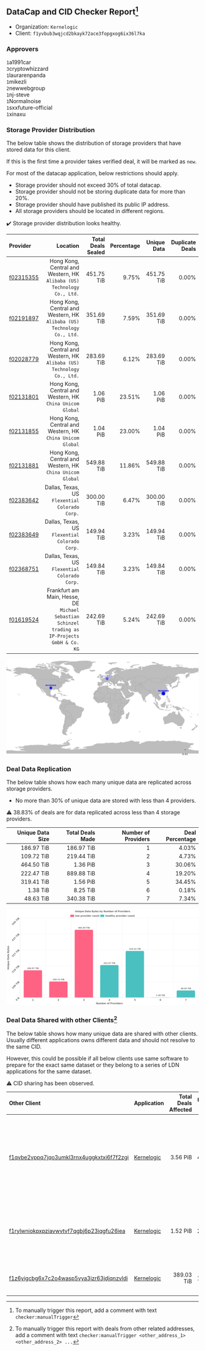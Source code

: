 ## DataCap and CID Checker Report[^1]
 - Organization: `Kernelogic`
 - Client: `f1yvbub3wqjcd2bkayk72ace3fopgxog6ix36l7ka`
### Approvers
`1`a1991car<br/>`3`cryptowhizzard<br/>`1`laurarenpanda<br/>`1`mikezli<br/>`2`newwebgroup<br/>`1`nj-steve<br/>`1`Normalnoise<br/>`1`sxxfuture-official<br/>`1`xinaxu


### Storage Provider Distribution
The below table shows the distribution of storage providers that have stored data for this client.

If this is the first time a provider takes verified deal, it will be marked as `new`.

For most of the datacap application, below restrictions should apply.
 - Storage provider should not exceed 30% of total datacap.
 - Storage provider should not be storing duplicate data for more than 20%.
 - Storage provider should have published its public IP address.
 - All storage providers should be located in different regions.

✔️ Storage provider distribution looks healthy.

| Provider                                              |                                                                                           Location | Total Deals Sealed | Percentage | Unique Data | Duplicate Deals |
| :---------------------------------------------------- | -------------------------------------------------------------------------------------------------: | -----------------: | ---------: | ----------: | --------------: |
| [f02315355](https://filfox.info/en/address/f02315355) |                         Hong Kong, Central and Western, HK<br/>`Alibaba (US) Technology Co., Ltd.` |         451.75 TiB |      9.75% |  451.75 TiB |           0.00% |
| [f02191897](https://filfox.info/en/address/f02191897) |                         Hong Kong, Central and Western, HK<br/>`Alibaba (US) Technology Co., Ltd.` |         351.69 TiB |      7.59% |  351.69 TiB |           0.00% |
| [f02028779](https://filfox.info/en/address/f02028779) |                         Hong Kong, Central and Western, HK<br/>`Alibaba (US) Technology Co., Ltd.` |         283.69 TiB |      6.12% |  283.69 TiB |           0.00% |
| [f02131801](https://filfox.info/en/address/f02131801) |                                       Hong Kong, Central and Western, HK<br/>`China Unicom Global` |           1.06 PiB |     23.51% |    1.06 PiB |           0.00% |
| [f02131855](https://filfox.info/en/address/f02131855) |                                       Hong Kong, Central and Western, HK<br/>`China Unicom Global` |           1.04 PiB |     23.00% |    1.04 PiB |           0.00% |
| [f02131881](https://filfox.info/en/address/f02131881) |                                       Hong Kong, Central and Western, HK<br/>`China Unicom Global` |         549.88 TiB |     11.86% |  549.88 TiB |           0.00% |
| [f02383642](https://filfox.info/en/address/f02383642) |                                                  Dallas, Texas, US<br/>`Flexential Colorado Corp.` |         300.00 TiB |      6.47% |  300.00 TiB |           0.00% |
| [f02383649](https://filfox.info/en/address/f02383649) |                                                  Dallas, Texas, US<br/>`Flexential Colorado Corp.` |         149.94 TiB |      3.23% |  149.94 TiB |           0.00% |
| [f02368751](https://filfox.info/en/address/f02368751) |                                                  Dallas, Texas, US<br/>`Flexential Colorado Corp.` |         149.84 TiB |      3.23% |  149.84 TiB |           0.00% |
| [f01619524](https://filfox.info/en/address/f01619524) | Frankfurt am Main, Hesse, DE<br/>`Michael Sebastian Schinzel trading as IP-Projects GmbH & Co. KG` |         242.69 TiB |      5.24% |  242.69 TiB |           0.00% |

<img src="https://raw.githubusercontent.com/data-preservation-programs/filplus-checker-assets/main/filecoin-project/filecoin-plus-large-datasets/issues/1639/1698994073730.png"/>

### Deal Data Replication
The below table shows how each many unique data are replicated across storage providers.

- No more than 30% of unique data are stored with less than 4 providers.

⚠️ 38.83% of deals are for data replicated across less than 4 storage providers.

| Unique Data Size | Total Deals Made | Number of Providers | Deal Percentage |
| ---------------: | ---------------: | ------------------: | --------------: |
|       186.97 TiB |       186.97 TiB |                   1 |           4.03% |
|       109.72 TiB |       219.44 TiB |                   2 |           4.73% |
|       464.50 TiB |         1.36 PiB |                   3 |          30.06% |
|       222.47 TiB |       889.88 TiB |                   4 |          19.20% |
|       319.41 TiB |         1.56 PiB |                   5 |          34.45% |
|         1.38 TiB |         8.25 TiB |                   6 |           0.18% |
|        48.63 TiB |       340.38 TiB |                   7 |           7.34% |

<img src="https://raw.githubusercontent.com/data-preservation-programs/filplus-checker-assets/main/filecoin-project/filecoin-plus-large-datasets/issues/1639/1698994074398.png"/>

### Deal Data Shared with other Clients[^3]
The below table shows how many unique data are shared with other clients.
Usually different applications owns different data and should not resolve to the same CID.

However, this could be possible if all below clients use same software to prepare for the exact same dataset or they belong to a series of LDN applications for the same dataset.

⚠️ CID sharing has been observed.

| Other Client                                                                                                          | Application                                                                                | Total Deals Affected | Unique CIDs | Approvers                                                                                                                                                                                                  |
| :-------------------------------------------------------------------------------------------------------------------- | :----------------------------------------------------------------------------------------- | -------------------: | ----------: | :--------------------------------------------------------------------------------------------------------------------------------------------------------------------------------------------------------- |
| [f1qvbe2vppq7jqo3umkl3rnx4uggkxtxi6f7f2zgi](https://filfox.info/en/address/f1qvbe2vppq7jqo3umkl3rnx4uggkxtxi6f7f2zgi) | [Kernelogic](https://github.com/filecoin-project/filecoin-plus-large-datasets/issues/1637) |             3.56 PiB |      43,752 | `1`1ane-1<br/>`1`a1991car<br/>`1`Bitengine-reeta<br/>`1`cryptowhizzard<br/>`2`laurarenpanda<br/>`1`liyunzhi-666<br/>`1`newwebgroup<br/>`2`SuperChaiChai<br/>`1`sxxfuture-official<br/>`1`Tom-OriginStorage |
| [f1rylwniokpxpziavwvtvf7qgbj6p23iqgfu26iea](https://filfox.info/en/address/f1rylwniokpxpziavwvtvf7qgbj6p23iqgfu26iea) | [Kernelogic](https://github.com/filecoin-project/filecoin-plus-large-datasets/issues/1638) |             1.52 PiB |      20,986 | `3`cryptowhizzard<br/>`1`laurarenpanda<br/>`1`liyunzhi-666<br/>`1`SuperChaiChai<br/>`1`sxxfuture-official<br/>`1`Tom-OriginStorage<br/>`1`xinaxu                                                           |
| [f1z6yigcbg6x7c2o4wasp5vya3jzr63jdjqnzvldi](https://filfox.info/en/address/f1z6yigcbg6x7c2o4wasp5vya3jzr63jdjqnzvldi) | [Kernelogic](https://github.com/filecoin-project/filecoin-plus-large-datasets/issues/1640) |           389.03 TiB |      12,449 | `1`cryptowhizzard<br/>`1`laurarenpanda<br/>`1`SuperChaiChai<br/>`1`sxxfuture-official                                                                                                                      |

[^1]: To manually trigger this report, add a comment with text `checker:manualTrigger`

[^2]: Deals from those addresses are combined into this report as they are specified with `checker:manualTrigger`

[^3]: To manually trigger this report with deals from other related addresses, add a comment with text `checker:manualTrigger <other_address_1> <other_address_2> ...`
